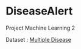 # DiseaseAlert
Project Machine Learning 2

Dataset : [Multiple Disease](https://www.kaggle.com/datasets/ehababoelnaga/multiple-disease-prediction)
